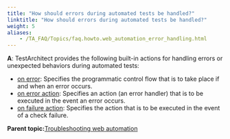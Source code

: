 ```yaml
--- 
title: "How should errors during automated tests be handled?"
linktitle: "How should errors during automated tests be handled?"
weight: 5
aliases: 
    - /TA_FAQ/Topics/faq.howto.web_automation_error_handling.html
---
```


**A**: TestArchitect provides the following built-in actions for handling errors or unexpected behaviors during automated tests:

-   [on error](/TA_Automation/Topics/bia_on_error.html): Specifies the programmatic control flow that is to take place if and when an error occurs.
-   [on error action](/TA_Automation/Topics/bia_on_error_action.html): Specifies an action \(an error handler\) that is to be executed in the event an error occurs.
-   [on failure action](/TA_Automation/Topics/bia_on_failure_action.html): Specifies the action that is to be executed in the event of a check failure.

**Parent topic:**[Troubleshooting web automation](/TA_Automation/Topics/web_troubleshooting.html)


